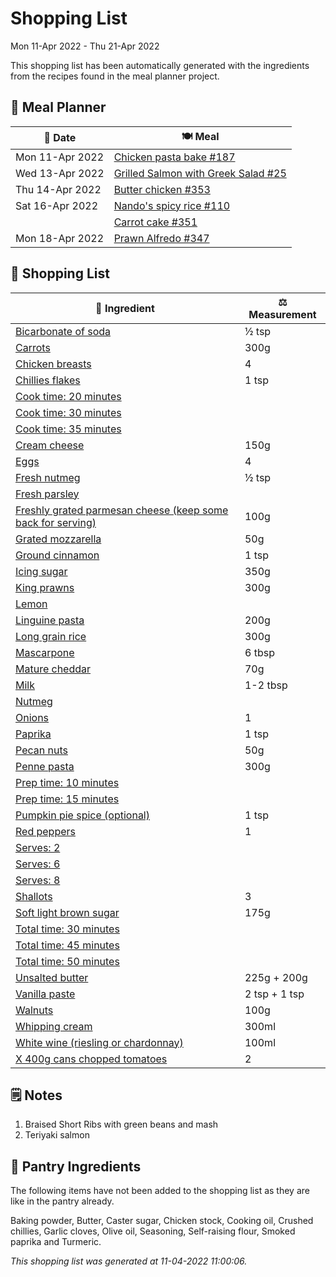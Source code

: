 # Shopping List

Mon 11-Apr 2022 - Thu 21-Apr 2022

This shopping list has been automatically generated with the ingredients from the recipes found in the meal planner project.

## 📅 Meal Planner

|📅 Date| 🍽️ Meal|
|----|----|
|Mon 11-Apr 2022|[Chicken pasta bake #187](https://github.com/jcallaghan/The-Cookbook/issues/187)|
|Wed 13-Apr 2022|[Grilled Salmon with Greek Salad #25](https://github.com/jcallaghan/The-Cookbook/issues/25)|
|Thu 14-Apr 2022|[Butter chicken #353](https://github.com/jcallaghan/The-Cookbook/issues/353)|
|Sat 16-Apr 2022|[Nando's spicy rice #110](https://github.com/jcallaghan/The-Cookbook/issues/110)|
||[Carrot cake #351](https://github.com/jcallaghan/The-Cookbook/issues/351)|
|Mon 18-Apr 2022|[Prawn Alfredo #347](https://github.com/jcallaghan/The-Cookbook/issues/347)|

## 🛒 Shopping List

| 🍌 Ingredient| ⚖️ Measurement|
|----------|-----------|
|[Bicarbonate of soda](https://www.sainsburys.co.uk/gol-ui/SearchResults/Bicarbonate%20of%20soda)|½ tsp|
|[Carrots](https://www.sainsburys.co.uk/gol-ui/SearchResults/Carrots)|300g|
|[Chicken breasts](https://www.sainsburys.co.uk/gol-ui/SearchResults/Chicken%20breasts)|4|
|[Chillies flakes](https://www.sainsburys.co.uk/gol-ui/SearchResults/Chillies%20flakes)|1 tsp|
|[Cook time: 20 minutes](https://www.sainsburys.co.uk/gol-ui/SearchResults/Cook%20time:%2020%20minutes)||
|[Cook time: 30 minutes](https://www.sainsburys.co.uk/gol-ui/SearchResults/Cook%20time:%2030%20minutes)||
|[Cook time: 35 minutes](https://www.sainsburys.co.uk/gol-ui/SearchResults/Cook%20time:%2035%20minutes)||
|[Cream cheese](https://www.sainsburys.co.uk/gol-ui/SearchResults/Cream%20cheese)|150g|
|[Eggs](https://www.sainsburys.co.uk/gol-ui/SearchResults/Eggs)|4|
|[Fresh nutmeg](https://www.sainsburys.co.uk/gol-ui/SearchResults/Fresh%20nutmeg)|½ tsp|
|[Fresh parsley](https://www.sainsburys.co.uk/gol-ui/SearchResults/Fresh%20parsley)||
|[Freshly grated parmesan cheese (keep some back for serving)](https://www.sainsburys.co.uk/gol-ui/SearchResults/Freshly%20grated%20parmesan%20cheese%20(keep%20some%20back%20for%20serving))|100g|
|[Grated mozzarella](https://www.sainsburys.co.uk/gol-ui/SearchResults/Grated%20mozzarella)|50g|
|[Ground cinnamon](https://www.sainsburys.co.uk/gol-ui/SearchResults/Ground%20cinnamon)|1 tsp|
|[Icing sugar](https://www.sainsburys.co.uk/gol-ui/SearchResults/Icing%20sugar)|350g|
|[King prawns](https://www.sainsburys.co.uk/gol-ui/SearchResults/King%20prawns)|300g|
|[Lemon](https://www.sainsburys.co.uk/gol-ui/SearchResults/Lemon)||
|[Linguine pasta](https://www.sainsburys.co.uk/gol-ui/SearchResults/Linguine%20pasta)|200g|
|[Long grain rice](https://www.sainsburys.co.uk/gol-ui/SearchResults/Long%20grain%20rice)|300g|
|[Mascarpone](https://www.sainsburys.co.uk/gol-ui/SearchResults/Mascarpone)|6 tbsp|
|[Mature cheddar](https://www.sainsburys.co.uk/gol-ui/SearchResults/Mature%20cheddar)|70g|
|[Milk](https://www.sainsburys.co.uk/gol-ui/SearchResults/Milk)|1-2 tbsp|
|[Nutmeg](https://www.sainsburys.co.uk/gol-ui/SearchResults/Nutmeg)||
|[Onions](https://www.sainsburys.co.uk/gol-ui/SearchResults/Onions)|1|
|[Paprika](https://www.sainsburys.co.uk/gol-ui/SearchResults/Paprika)|1 tsp|
|[Pecan nuts](https://www.sainsburys.co.uk/gol-ui/SearchResults/Pecan%20nuts)|50g|
|[Penne pasta](https://www.sainsburys.co.uk/gol-ui/SearchResults/Penne%20pasta)|300g|
|[Prep time: 10 minutes](https://www.sainsburys.co.uk/gol-ui/SearchResults/Prep%20time:%2010%20minutes)||
|[Prep time: 15 minutes](https://www.sainsburys.co.uk/gol-ui/SearchResults/Prep%20time:%2015%20minutes)||
|[Pumpkin pie spice (optional)](https://www.sainsburys.co.uk/gol-ui/SearchResults/Pumpkin%20pie%20spice%20(optional))|1 tsp|
|[Red peppers](https://www.sainsburys.co.uk/gol-ui/SearchResults/Red%20peppers)|1|
|[Serves: 2](https://www.sainsburys.co.uk/gol-ui/SearchResults/Serves:%202)||
|[Serves: 6](https://www.sainsburys.co.uk/gol-ui/SearchResults/Serves:%206)||
|[Serves: 8](https://www.sainsburys.co.uk/gol-ui/SearchResults/Serves:%208)||
|[Shallots](https://www.sainsburys.co.uk/gol-ui/SearchResults/Shallots)|3|
|[Soft light brown sugar](https://www.sainsburys.co.uk/gol-ui/SearchResults/Soft%20light%20brown%20sugar)|175g|
|[Total time: 30 minutes](https://www.sainsburys.co.uk/gol-ui/SearchResults/Total%20time:%2030%20minutes)||
|[Total time: 45 minutes](https://www.sainsburys.co.uk/gol-ui/SearchResults/Total%20time:%2045%20minutes)||
|[Total time: 50 minutes](https://www.sainsburys.co.uk/gol-ui/SearchResults/Total%20time:%2050%20minutes)||
|[Unsalted butter](https://www.sainsburys.co.uk/gol-ui/SearchResults/Unsalted%20butter)|225g + 200g|
|[Vanilla paste](https://www.sainsburys.co.uk/gol-ui/SearchResults/Vanilla%20paste)|2 tsp + 1 tsp|
|[Walnuts](https://www.sainsburys.co.uk/gol-ui/SearchResults/Walnuts)|100g|
|[Whipping cream](https://www.sainsburys.co.uk/gol-ui/SearchResults/Whipping%20cream)|300ml|
|[White wine (riesling or chardonnay)](https://www.sainsburys.co.uk/gol-ui/SearchResults/White%20wine%20(riesling%20or%20chardonnay))|100ml|
|[X 400g cans chopped tomatoes](https://www.sainsburys.co.uk/gol-ui/SearchResults/X%20400g%20cans%20chopped%20tomatoes)|2|

## 🗒️ Notes

1. Braised Short Ribs with green beans and mash
1. Teriyaki salmon

## 🏪 Pantry Ingredients

The following items have not been added to the shopping list as they are like in the pantry already.

Baking powder, Butter, Caster sugar, Chicken stock, Cooking oil, Crushed chillies, Garlic cloves, Olive oil, Seasoning, Self-raising flour, Smoked paprika and Turmeric.


_This shopping list was generated at 11-04-2022 11:00:06._